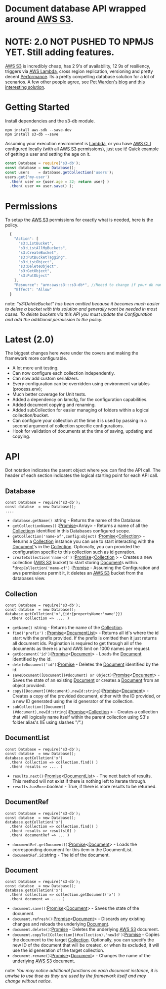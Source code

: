 # Document database API wrapped around [AWS S3](https://aws.amazon.com/s3).

# NOTE: 2.0 NOT PUSHED TO NPMJS YET. Still adding features.

[AWS S3](https://aws.amazon.com/s3) is incredibly cheap, has 2 9's of availability, 12 9s of resiliency, triggers via [AWS Lambda](https://aws.amazon.com/lambda/), cross region replication, versioning and pretty decent [Performance](./docs/Performance.md). Its a pretty compelling database solution for a lot of scenarios. A few other people agree, see [Pet Warden's blog](https://petewarden.com/2010/10/01/how-i-ended-up-using-s3-as-my-database/) and [this interesting solution](http://www.s3nosql.com.s3.amazonaws.com/infinitedata.html).

# Getting Started
Install dependencies and the s3-db module.

```
npm install aws-sdk --save-dev
npm install s3-db --save
```

Assuming your execution environment is [Lambda](https://aws.amazon.com/lambda/), or you have [AWS CLI](https://aws.amazon.com/cli/) configured locally (with all [AWS S3](https://aws.amazon.com/s3) permissions), just use it! Quick example of getting a user and setting the age on it. 

```javascript
const Database = require('s3-db');
const database = new Database();
const users    = database.getCollection('users');
users.get('my-user')
  .then( user => {user.age = 32; return user} )
  .then( user => user.save() );
```

# Permissions

To setup the [AWS S3](https://aws.amazon.com/s3) permissions for exactly what is needed, here is the policy.

```javascript
  {
    "Action": [
      "s3:ListBucket",
      "s3:ListAllMyBuckets",
      "s3:CreateBucket",
      "s3:PutBucketTagging",
      "s3:ListObject",
      "s3:DeleteObject",
      "s3:GetObject",
      "s3:PutObject"
    ],
    "Resource": "arn:aws:s3:::s3-db*", //Neesd to change if your db name changes.
    "Effect": "Allow"
  }
```

note: _"s3:DeleteBucket" has been omitted because it becomes much easier to delete a bucket with this solution and generally wont be needed in most cases. To delete buckets via this API you must update the Configuration and add the additional permission to the policy._

# Latest (2.0)
The biggest changes here were under the covers and making the framework more configurable. 
* A lot more unit testing.
* Can now configure each collection independently.
* Can now add custom serializers.
* Every configuration can be overridden using environment variables (process.env);
* Much better coverage for Unit tests.
* Added a dependency on lamcfg, for the configuration capabilities.
* Added document copying and renaming.
* Added subCollection for easier managing of folders within a logical collection/bucket.
* Can configure your collection at the time it is used by passing in a second argument of collection specific configurations.
* Hook for validation of documents at the time of saving, updating and copying.

# API
Dot notation indicates the parent object where you can find the API call. The header of each section indicates the logical starting point for each API call.

## Database
```:JavaScript
const Database = require('s3-db');
const databse  = new Database();
....
```

* ```database.getName()``` :string - Returns the name of the Database.
* ```getCollectionNames()``` :[Promise](https://developer.mozilla.org/en-US/docs/Web/JavaScript/Reference/Global_Objects/Promise)<Array<string>> - Returns a name of all the [Collection](#collection)s identified in this Databases configured scope.
* ```getCollection('name-of',config:object)``` :[Promise](https://developer.mozilla.org/en-US/docs/Web/JavaScript/Reference/Global_Objects/Promise)<[Collection](#collection)> - Returns a [Collection](#collection) instance you can use to start interacting with the [Document](#document)'s in the [Collection](#collection). Optionally, you can provided the configuration specific to this collection such as id genration.
* ```createCollection('name-of')``` :[Promise](https://developer.mozilla.org/en-US/docs/Web/JavaScript/Reference/Global_Objects/Promise)<[Collection](#collection) > - Creates a new collection ([AWS S3](https://aws.amazon.com/s3) bucket) to start storing [Document](#document)s within. 
*```dropCollection('name-of')``` :[Promise](https://developer.mozilla.org/en-US/docs/Web/JavaScript/Reference/Global_Objects/Promise) - Assuming the Configuration and aws permissions permit it, it deletes an [AWS S3](https://aws.amazon.com/s3) bucket from the databases view.


## Collection
```:JavaScript
const Database = require('s3-db');
const databse  = new Database();
database.getColletion('x',{id:{propertyName:'name'}})
  .then( collection => .... )
```

* ```getName()``` :string - Returns the name of the [Collection](#collection).
* ```find('prefix')``` : [Promise](https://developer.mozilla.org/en-US/docs/Web/JavaScript/Reference/Global_Objects/Promise)<[DocumentList](#DocumentList)> - Returns all id's where the id start with the prefix provided. If the prefix is omitted then it just returns all document ids. Pagination is required to get through all of the documents as there is a hard AWS limit on 1000 names per request.
* ```getDocument('id')```:[Promise](https://developer.mozilla.org/en-US/docs/Web/JavaScript/Reference/Global_Objects/Promise)<[Document](#document)> - Loads the [Document](#document) identified by the id. 
* ```deleteDocument('id')```:[Promise](https://developer.mozilla.org/en-US/docs/Web/JavaScript/Reference/Global_Objects/Promise) - Deletes the [Document](#document) identified by the id. 
* ```saveDocument([Document](#document) or Object)```:[Promise](https://developer.mozilla.org/en-US/docs/Web/JavaScript/Reference/Global_Objects/Promise)<[Document](#document)> - Saves the state of an existing [Document](#document) or creates a [Document](#document) from an object provided. 
* ```copy([Document](#document),newId:string)```:[Promise](https://developer.mozilla.org/en-US/docs/Web/JavaScript/Reference/Global_Objects/Promise)<[Document](#document)> - Creates a copy of the provided document, either with the ID provided, or a new ID generated using the id generator of the collection.
* ```subCollection([Document](#document),newId:string)```:[Promise](https://developer.mozilla.org/en-US/docs/Web/JavaScript/Reference/Global_Objects/Promise)<[Collection](#collection) > - Creates a collection that will logically name itself within the parent collection using S3's folder alias's (IE using slashes "/".)



## DocumentList
```:JavaScript
const Database = require('s3-db');
const databse  = new Database();
database.getColletion('x')
  .then( collection => collection.find() )
  .then( results => .... )
```

* ```results.next()```:[Promise](https://developer.mozilla.org/en-US/docs/Web/JavaScript/Reference/Global_Objects/Promise)<[DocumentList](#DocumentList)> - The next batch of results. This method will not exist if there is nothing left to iterate through.
* ```results.hasMore```:boolean - True, if there is more results to be returned.

## DocumentRef
```:JavaScript
const Database = require('s3-db');
const databse  = new Database();
database.getColletion('x')
  .then( collection => collection.find() )
  .then( results => results[0] )
  .then( documentRef => ... )
```

* ```documentRef.getDocument()```:[Promise](https://developer.mozilla.org/en-US/docs/Web/JavaScript/Reference/Global_Objects/Promise)<[Document](#document)> - Loads the corresponding document for this item in the DocumentList.
* ```documentRef.id```:string - The id of the document.

## Document
```:JavaScript
const Database = require('s3-db');
const databse  = new Database();
database.getColletion('x')
  .then( collection => collection.getDocument('x') )
  .then( document => .... )
```

* ```document.save()```:[Promise](https://developer.mozilla.org/en-US/docs/Web/JavaScript/Reference/Global_Objects/Promise)<[Document](#document)> - Saves the state of the document.
* ```document.refresh()```:[Promise](https://developer.mozilla.org/en-US/docs/Web/JavaScript/Reference/Global_Objects/Promise)<[Document](#document)> -  Discards any existing changes and reloads the underlying [Document](#document).
* ```document.delete()```:[Promise](https://developer.mozilla.org/en-US/docs/Web/JavaScript/Reference/Global_Objects/Promise) - Deletes the underlying [AWS S3](https://aws.amazon.com/s3) document.
* ```document.copyTo([Collection](#collection),'newId')```:[Promise](https://developer.mozilla.org/en-US/docs/Web/JavaScript/Reference/Global_Objects/Promise) - Copies the document to the target [Collection](#collection). Optionally, you can specify the new ID of the document that will be created, or when its excluded, it will use the id generation of the target collection.
* ```document.rename()```:[Promise](https://developer.mozilla.org/en-US/docs/Web/JavaScript/Reference/Global_Objects/Promise)<[Document](#document)> - Changes the name of the underlying [AWS S3](https://aws.amazon.com/s3) document.

note: _You may notice additional functions on each document instance, it is unwise to use thse as they are used by the framework itself and may change without notice._
